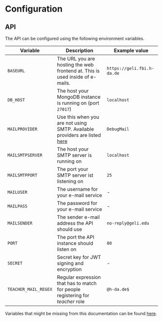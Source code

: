 # Configuration

## API

The API can be configured using the following environment variables.

| Variable | Description | Example value |
| --- | --- | --- |
| `BASEURL` | The URL you are hosting the web frontend at. This is used inside of e-mails. | `https://geli.fbi.h-da.de` |
| `DB_HOST` | The host your MongoDB instance is running on (port `27017`) | `localhost` |
| `MAILPROVIDER` | Use this when you are not using SMTP. Available providers are listed [here](https://nodemailer.com/smtp/well-known/)  | `DebugMail` |
| `MAILSMTPSERVER` | The host your SMTP server is running on | `localhost` |
| `MAILSMTPPORT` | The port your SMTP server ist listening on | `25` |
| `MAILUSER` | The username for your e-mail service | - |
| `MAILPASS` | The password for your e-mail service | - |
| `MAILSENDER` | The sender e-mail address the API should use | `no-reply@geli.edu` |
| `PORT` | The port the API instance should listen on | `80` |
| `SECRET` | Secret key for JWT signing and encryption | - |
| `TEACHER_MAIL_REGEX` | Regular expression that has to match for people registering for *teacher* role | `@h-da.de$` |

Variables that might be missing from this documentation can be found [here](../api/src/config/main.ts).
